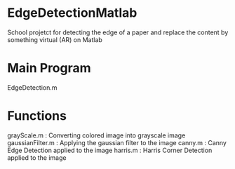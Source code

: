 # EdgeDetectionMatlab
School projetct for detecting the edge of a paper and replace the content by something virtual (AR) on Matlab

# Main Program 
EdgeDetection.m

# Functions
grayScale.m  : Converting colored image into grayscale image
gaussianFilter.m : Applying the gaussian filter to the image
canny.m : Canny Edge Detection applied to the image
harris.m : Harris Corner Detection applied to the image
